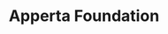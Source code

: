 ---
title: "Apperta Foundation"
link: http://www.apperta.org/
logo: "apperta.png"

events:                      # List of events sponsored
  - "13-london"
  - "14-newcastle"
  - "16-london"
  - "17-manchester"

# Sponsorship amount/resource for each event
13-london: "£2,500"
14-newcastle: "£2,500"
16-london: ""
17-manchester: ""
---